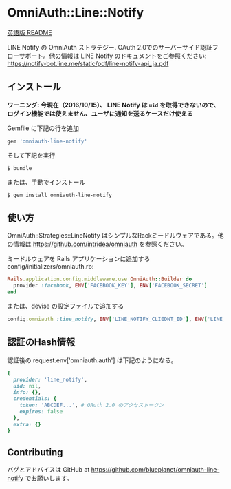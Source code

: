 # OmniAuth::Line::Notify

[英語版 README](https://github.com/blueplanet/omniauth-line-notify/blob/master/README.md)

LINE Notify の OmniAuth ストラテジー.
OAuth 2.0でのサーバーサイド認証フローサポート。他の情報は LINE Notify のドキュメントをご参照ください: https://notify-bot.line.me/static/pdf/line-notify-api_ja.pdf

## インストール

**ワーニング: 今現在（2016/10/15）、 LINE Notify は `uid` を取得できないので、ログイン機能では使えません、ユーザに通知を送るケースだけ使える**

Gemfile に下記の行を追加

```ruby
gem 'omniauth-line-notify'
```

そして下記を実行

    $ bundle

または、手動でインストール

    $ gem install omniauth-line-notify

## 使い方

OmniAuth::Strategies::LineNotify はシンプルなRackミードルウェアである。他の情報は https://github.com/intridea/omniauth を参照ください。

ミードルウェアを Rails アプリケーションに追加する config/initializers/omniauth.rb:

```ruby
Rails.application.config.middleware.use OmniAuth::Builder do
  provider :facebook, ENV['FACEBOOK_KEY'], ENV['FACEBOOK_SECRET']
end
```

または、devise の設定ファイルで追加する

```ruby
config.omniauth :line_notify, ENV['LINE_NOTIFY_CLIEDNT_ID'], ENV['LINE_NOTIFY_APP_SECRET'], scope: 'notify'
```

## 認証のHash情報

認証後の request.env['omniauth.auth'] は下記のようになる。

```ruby
{
  provider: 'line_notify',
  uid: nil,
  info: {},
  credentials: {
    token: 'ABCDEF...', # OAuth 2.0 のアクセストークン
    expires: false
  },
  extra: {}
}
```

## Contributing

バグとアドバイスは GitHub at https://github.com/blueplanet/omniauth-line-notify でお願いします。

